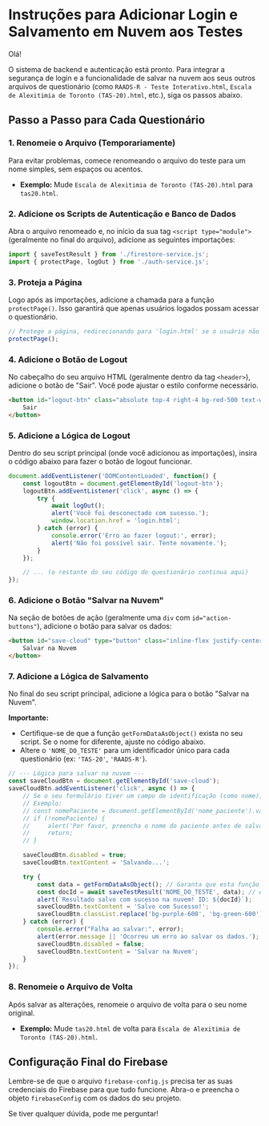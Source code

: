 # Instruções para Adicionar Login e Salvamento em Nuvem aos Testes

Olá!

O sistema de backend e autenticação está pronto. Para integrar a segurança de login e a funcionalidade de salvar na nuvem aos seus outros arquivos de questionário (como `RAADS-R - Teste Interativo.html`, `Escala de Alexitimia de Toronto (TAS-20).html`, etc.), siga os passos abaixo.

## Passo a Passo para Cada Questionário

### 1. Renomeie o Arquivo (Temporariamente)

Para evitar problemas, comece renomeando o arquivo do teste para um nome simples, sem espaços ou acentos.

*   **Exemplo:** Mude `Escala de Alexitimia de Toronto (TAS-20).html` para `tas20.html`.

### 2. Adicione os Scripts de Autenticação e Banco de Dados

Abra o arquivo renomeado e, no início da sua tag `<script type="module">` (geralmente no final do arquivo), adicione as seguintes importações:

```javascript
import { saveTestResult } from './firestore-service.js';
import { protectPage, logOut } from './auth-service.js';
```

### 3. Proteja a Página

Logo após as importações, adicione a chamada para a função `protectPage()`. Isso garantirá que apenas usuários logados possam acessar o questionário.

```javascript
// Protege a página, redirecionando para 'login.html' se o usuário não estiver logado
protectPage();
```

### 4. Adicione o Botão de Logout

No cabeçalho do seu arquivo HTML (geralmente dentro da tag `<header>`), adicione o botão de "Sair". Você pode ajustar o estilo conforme necessário.

```html
<button id="logout-btn" class="absolute top-4 right-4 bg-red-500 text-white px-3 py-1 rounded-md text-sm font-medium hover:bg-red-600 focus:outline-none focus:ring-2 focus:ring-offset-2 focus:ring-red-500">
    Sair
</button>
```

### 5. Adicione a Lógica de Logout

Dentro do seu script principal (onde você adicionou as importações), insira o código abaixo para fazer o botão de logout funcionar.

```javascript
document.addEventListener('DOMContentLoaded', function() {
    const logoutBtn = document.getElementById('logout-btn');
    logoutBtn.addEventListener('click', async () => {
        try {
            await logOut();
            alert('Você foi desconectado com sucesso.');
            window.location.href = 'login.html';
        } catch (error) {
            console.error('Erro ao fazer logout:', error);
            alert('Não foi possível sair. Tente novamente.');
        }
    });

    // ... (o restante do seu código do questionário continua aqui)
});
```

### 6. Adicione o Botão "Salvar na Nuvem"

Na seção de botões de ação (geralmente uma `div` com `id="action-buttons"`), adicione o botão para salvar os dados:

```html
<button id="save-cloud" type="button" class="inline-flex justify-center items-center px-6 py-3 border border-transparent text-base font-medium rounded-md shadow-sm text-white bg-purple-600 hover:bg-purple-700 focus:outline-none focus:ring-2 focus:ring-offset-2 focus:ring-purple-500 disabled:bg-gray-400">
    Salvar na Nuvem
</button>
```

### 7. Adicione a Lógica de Salvamento

No final do seu script principal, adicione a lógica para o botão "Salvar na Nuvem".

**Importante:**
*   Certifique-se de que a função `getFormDataAsObject()` exista no seu script. Se o nome for diferente, ajuste no código abaixo.
*   Altere o `'NOME_DO_TESTE'` para um identificador único para cada questionário (ex: `'TAS-20'`, `'RAADS-R'`).

```javascript
// --- Lógica para salvar na nuvem ---
const saveCloudBtn = document.getElementById('save-cloud');
saveCloudBtn.addEventListener('click', async () => {
    // Se o seu formulário tiver um campo de identificação (como nome), valide-o aqui.
    // Exemplo:
    // const nomePaciente = document.getElementById('nome_paciente').value;
    // if (!nomePaciente) {
    //     alert('Por favor, preencha o nome do paciente antes de salvar.');
    //     return;
    // }

    saveCloudBtn.disabled = true;
    saveCloudBtn.textContent = 'Salvando...';

    try {
        const data = getFormDataAsObject(); // Garanta que esta função exista
        const docId = await saveTestResult('NOME_DO_TESTE', data); // Altere 'NOME_DO_TESTE'
        alert(`Resultado salvo com sucesso na nuvem! ID: ${docId}`);
        saveCloudBtn.textContent = 'Salvo com Sucesso!';
        saveCloudBtn.classList.replace('bg-purple-600', 'bg-green-600');
    } catch (error) {
        console.error("Falha ao salvar:", error);
        alert(error.message || 'Ocorreu um erro ao salvar os dados.');
        saveCloudBtn.disabled = false;
        saveCloudBtn.textContent = 'Salvar na Nuvem';
    }
});
```

### 8. Renomeie o Arquivo de Volta

Após salvar as alterações, renomeie o arquivo de volta para o seu nome original.

*   **Exemplo:** Mude `tas20.html` de volta para `Escala de Alexitimia de Toronto (TAS-20).html`.

## Configuração Final do Firebase

Lembre-se de que o arquivo `firebase-config.js` precisa ter as suas credenciais do Firebase para que tudo funcione. Abra-o e preencha o objeto `firebaseConfig` com os dados do seu projeto.

Se tiver qualquer dúvida, pode me perguntar!

